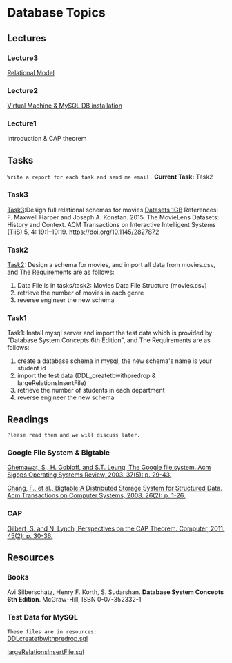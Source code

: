 # Database Topics

## Lectures

### Lecture3
[Relational Model](./lectures/DbSystemRDbModel.pdf)

### Lecture2
[Virtual Machine & MySQL DB installation](./docs/DbSystemLabEnvForMysql.pdf)

### Lecture1
Introduction & CAP theorem

## Tasks
`Write a report for each task and send me email.`<bt/>
**Current Task:** Task2<bt/>

### Task3
[Task3](./tasks/task3):Design full relational schemas for movies<bt/>
[Datasets 1GB](https://github.com/albertleecn/MovieLensDataset)
References:<bt/>
F. Maxwell Harper and Joseph A. Konstan. 2015. The MovieLens Datasets: History and Context. ACM Transactions on Interactive Intelligent Systems (TiiS) 5, 4: 19:1–19:19. <https://doi.org/10.1145/2827872>

### Task2
[Task2](./tasks/task2): Design a schema for movies, and import all data from movies.csv, and The Requirements are as follows: <bt/>
1. Data File is in tasks/task2: Movies Data File Structure (movies.csv)
2. retrieve the number of movies in each genre
3. reverse engineer the new schema

### Task1
Task1: Install mysql server and import the test data which is provided by "Database System Concepts 6th Edition", and The Requirements are as follows: <bt/>
1. create a database schema in mysql, the new schema's name is your student id
2. import the test data (DDL_createtbwithpredrop & largeRelationsInsertFile)
3. retrieve the number of students in each department
4. reverse engineer the new schema



## Readings
`Please read them and we will discuss later.`

### Google File System & Bigtable
[Ghemawat, S., H. Gobioff, and S.T. Leung, The Google file system. Acm Sigops Operating Systems Review, 2003. 37(5): p. 29-43.](./docs/GoogleFileSystem_ghemawat.pdf)

[Chang, F., et al., Bigtable:A Distributed Storage System for Structured Data. Acm Transactions on Computer Systems, 2008. 26(2): p. 1-26.](./docs/BigtableADistributedStorageSystemforStructuredDatachang.pdf)

### CAP
[Gilbert, S. and N. Lynch, Perspectives on the CAP Theorem. Computer, 2011. 45(2): p. 30-36.](./docs/Brewer_PerspectivesontheCAPTheorem.pdf) 


## Resources

### Books

Avi Silberschatz, Henry F. Korth, S. Sudarshan. **Database System Concepts 6th Edition**. McGraw-Hill, ISBN 0-07-352332-1


### Test Data for MySQL
`These files are in resources:`<br/>
[DDLcreatetbwithpredrop.sql](./tasks/task1/DDLcreatetbwithpredrop.sql)

[largeRelationsInsertFile.sql](./tasks/task1/largeRelationsInsertFile.sql)
